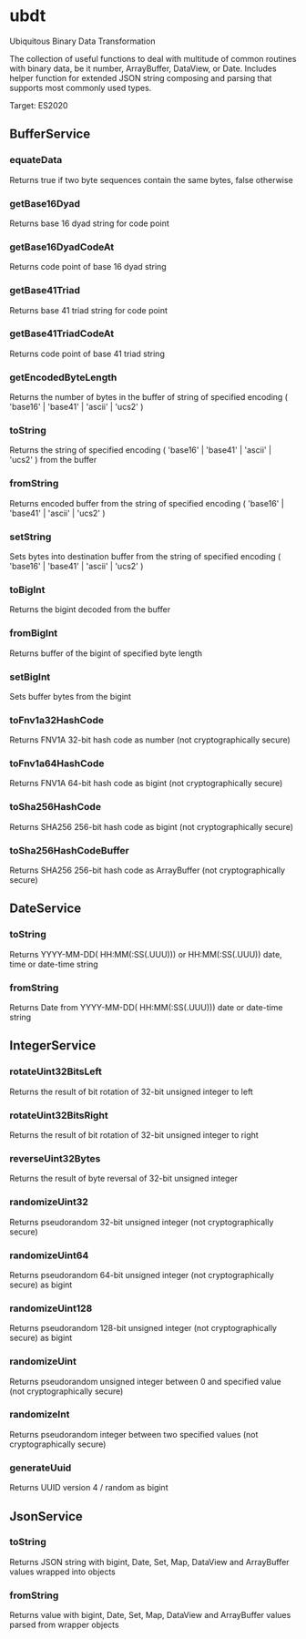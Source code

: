 # ubdt
Ubiquitous Binary Data Transformation

The collection of useful functions to deal with multitude of common routines with binary data, be it number, ArrayBuffer, DataView, or Date.
Includes helper function for extended JSON string composing and parsing that supports most commonly used types.

Target: ES2020


## BufferService

### equateData
Returns true if two byte sequences contain the same bytes, false otherwise

### getBase16Dyad
Returns base 16 dyad string for code point

### getBase16DyadCodeAt
Returns code point of base 16 dyad string

### getBase41Triad
Returns base 41 triad string for code point

### getBase41TriadCodeAt
Returns code point of base 41 triad string

### getEncodedByteLength
Returns the number of bytes in the buffer of string of specified encoding ( 'base16' | 'base41' | 'ascii' | 'ucs2' )

### toString
Returns the string of specified encoding ( 'base16' | 'base41' | 'ascii' | 'ucs2' ) from the buffer

### fromString
Returns encoded buffer from the string of specified encoding ( 'base16' | 'base41' | 'ascii' | 'ucs2' )

### setString
Sets bytes into destination buffer from the string of specified encoding ( 'base16' | 'base41' | 'ascii' | 'ucs2' )

### toBigInt
Returns the bigint decoded from the buffer

### fromBigInt
Returns buffer of the bigint of specified byte length

### setBigInt
Sets buffer bytes from the bigint

### toFnv1a32HashCode
Returns FNV1A 32-bit hash code as number (not cryptographically secure)

### toFnv1a64HashCode
Returns FNV1A 64-bit hash code as bigint (not cryptographically secure)

### toSha256HashCode
Returns SHA256 256-bit hash code as bigint (not cryptographically secure)

### toSha256HashCodeBuffer
Returns SHA256 256-bit hash code as ArrayBuffer (not cryptographically secure)


## DateService

### toString
Returns YYYY-MM-DD( HH:MM(:SS(.UUU))) or HH:MM(:SS(.UUU)) date, time or date-time string

### fromString
Returns Date from YYYY-MM-DD( HH:MM(:SS(.UUU))) date or date-time string


## IntegerService

### rotateUint32BitsLeft
Returns the result of bit rotation of 32-bit unsigned integer to left

### rotateUint32BitsRight
Returns the result of bit rotation of 32-bit unsigned integer to right

### reverseUint32Bytes
Returns the result of byte reversal of 32-bit unsigned integer

### randomizeUint32
Returns pseudorandom 32-bit unsigned integer (not cryptographically secure)

### randomizeUint64
Returns pseudorandom 64-bit unsigned integer (not cryptographically secure) as bigint

### randomizeUint128
Returns pseudorandom 128-bit unsigned integer (not cryptographically secure) as bigint

### randomizeUint
Returns pseudorandom unsigned integer between 0 and specified value (not cryptographically secure)

### randomizeInt
Returns pseudorandom integer between two specified values (not cryptographically secure)

### generateUuid
Returns UUID version 4 / random as bigint


## JsonService

### toString
Returns JSON string with bigint, Date, Set, Map, DataView and ArrayBuffer values wrapped into objects

### fromString
Returns value with bigint, Date, Set, Map, DataView and ArrayBuffer values parsed from wrapper objects
